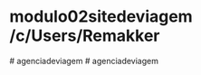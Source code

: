 # modulo02sitedeviagem /c/Users/Remakker
#   a g e n c i a d e v i a g e m  
 #   a g e n c i a d e v i a g e m  
 